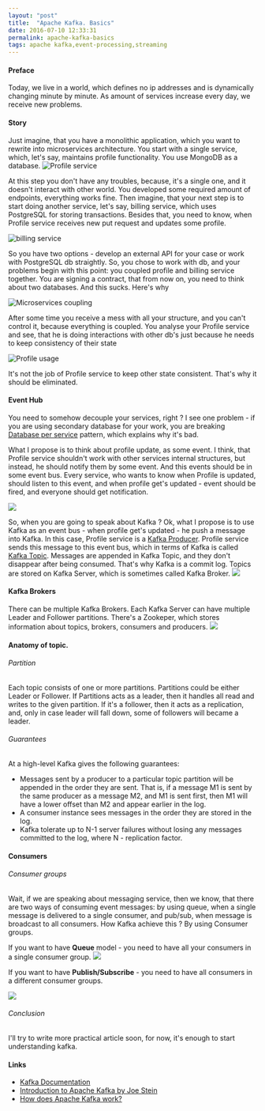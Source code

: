 ```yaml
---
layout: "post"
title:  "Apache Kafka. Basics"
date: 2016-07-10 12:33:31
permalink: apache-kafka-basics
tags: apache kafka,event-processing,streaming
---
```



#### Preface

Today, we live in a world, which defines no ip addresses and is dynamically changing minute by minute. As amount of services increase every day, we receive new problems.

#### Story
Just imagine, that you have a monolithic application, which you want to rewrite into microservices architecture. You start with a single service, which, let's say, maintains profile functionality. You use MongoDB as a database.
![Profile service](/content/images/2016/07/Screen-Shot-2016-07-03-at-2-55-13-PM.png)

At this step you don't have any troubles, because, it's a single one, and it doesn't interact with other world. You developed some required amount of endpoints, everything works fine. Then imagine, that your next step is to start doing another service, let's say, billing service, which uses PostgreSQL for storing transactions. Besides that, you need to know, when Profile service receives new put request and updates some profile.

![billing service](/content/images/2016/07/Screen-Shot-2016-07-03-at-3-06-25-PM.png)

So you have two options - develop an external API for your case or work with PostgreSQL db straightly. So, you chose to work with db, and your problems begin with this point: you coupled profile and billing service together. You are signing a contract, that from now on, you need to think about two databases. And this sucks. Here's why

![Microservices coupling](/content/images/2016/07/Screen-Shot-2016-07-03-at-3-09-49-PM.png)

After some time you receive a mess with all your structure, and you can't control it, because everything is coupled. You analyse your Profile service and see, that he is doing interactions with other db's just because he needs to keep consistency of their state

![Profile usage](/content/images/2016/07/Screen-Shot-2016-07-03-at-3-13-14-PM.png)

It's not the job of Profile service to keep other state consistent. That's why it should be eliminated.

#### Event Hub

You need to somehow decouple your services, right ? I see one problem - if you are using secondary database for your work, you are breaking [Database per service](http://microservices.io/patterns/data/database-per-service.html) pattern, which explains why it's bad. 

What I propose is to think about profile update, as some event. I think, that Profile service shouldn't work with other services internal structures, but instead, he should notify them by some event. And this events should be in some event bus. Every service, who wants to know when Profile is updated, should listen to this event, and when profile get's updated - event should be fired, and everyone should get notification.

![](assets/images/Screen-Shot-2016-07-03-at-3-23-12-PM.png)

So, when you are going to speak about Kafka ? Ok, what I propose is to use Kafka as an event bus - when profile get's updated - he push a message into Kafka. In this case, Profile service is a [Kafka Producer](http://kafka.apache.org/documentation.html#intro_producers). Profile service sends this message to this event bus, which in terms of Kafka is called [Kafka Topic](http://kafka.apache.org/documentation.html#intro_topics).
Messages are appended in Kafka Topic, and they don't disappear after being consumed. That's why Kafka is a commit log. Topics are stored on Kafka Server, which is sometimes called Kafka Broker. 
![](assets/images/Screen-Shot-2016-07-03-at-3-40-23-PM.png)

#### Kafka Brokers

There can be multiple Kafka Brokers. Each Kafka Server can have multiple Leader and Follower partitions. There's a Zookeper, which stores information about topics, brokers, consumers and producers.
![](assets/images/Screen-Shot-2016-07-03-at-3-44-49-PM.png)

#### Anatomy of topic.

###### Partition
Each topic consists of one or more partitions. Partitions could be either Leader or Follower. If Partitions acts as a leader, then it handles all read and writes to the given partition. If it's a follower, then it acts as a replication, and, only in case leader will fall down, some of followers will became a leader.

###### Guarantees

At a high-level Kafka gives the following guarantees:

* Messages sent by a producer to a particular topic partition will be appended in the order they are sent. That is, if a message M1 is sent by the same producer as a message M2, and M1 is sent first, then M1 will have a lower offset than M2 and appear earlier in the log.
* A consumer instance sees messages in the order they are stored in the log.
* Kafka tolerate up to N-1 server failures without losing any messages committed to the log, where N - replication factor.


#### Consumers

###### Consumer groups

Wait, if we are speaking about messaging service, then we know, that there are two ways of consuming event messages: by using queue, when a single message is delivered to a single consumer, and pub/sub, when message is broadcast to all consumers. How Kafka achieve this ? By using Consumer groups. 

If you want to have **Queue** model - you need to have all your consumers in a single consumer group. 
![](assets/images/Screen-Shot-2016-07-03-at-4-14-53-PM.png)

If you want to have **Publish/Subscribe** - you need to have all consumers in a different consumer groups.

![](assets/images/Screen-Shot-2016-07-03-at-4-17-06-PM.png)

###### Conclusion

I'll try to write more practical article soon, for now, it's enough to start understanding kafka.

#### Links

* [Kafka Documentation](https://kafka.apache.org/documentation.html)
* [Introduction to Apache Kafka by Joe Stein](https://www.youtube.com/watch?v=qc33qMUvR7c)
* [How does Apache Kafka work?](https://www.youtube.com/watch?v=EiWsPd6JDoo)